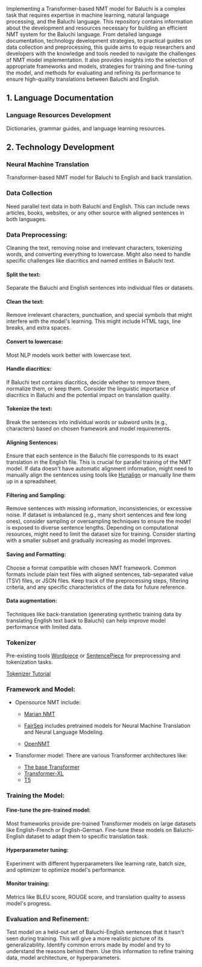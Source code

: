 
Implementing a Transformer-based NMT model for Baluchi is a complex task that requires expertise in machine learning, natural language processing, and the Baluchi language. This repository contains information about the development and resources necessary for building an efficient NMT system for the Baluchi language. From detailed language documentation, technology development strategies, to practical guides on data collection and preprocessing, this guide aims to equip researchers and developers with the knowledge and tools needed to navigate the challenges of NMT model implementation. It also provides insights into the selection of appropriate frameworks and models, strategies for training and fine-tuning the model, and methods for evaluating and refining its performance to ensure high-quality translations between Baluchi and English.


## 1. Language Documentation
### Language Resources Development
Dictionaries, grammar guides, and language learning resources.

## 2. Technology Development

### Neural Machine Translation
Transformer-based NMT model for Baluchi to English and back translation.
### Data Collection
  Need parallel text data in both Baluchi and English. This can include news articles, books, websites, or any other source with aligned sentences in both languages.
### Data Preprocessing:
  Cleaning the text, removing noise and irrelevant characters, tokenizing words, and converting everything to lowercase. Might also need to handle specific challenges like diacritics and named entities in Baluchi text.
#### Split the text: 
  Separate the Baluchi and English sentences into individual files or datasets.
#### Clean the text: 
  Remove irrelevant characters, punctuation, and special symbols that might interfere with the model's learning. This might include HTML tags, line breaks, and extra spaces.
#### Convert to lowercase: 
Most NLP models work better with lowercase text.
#### Handle diacritics: 
If Baluchi text contains diacritics, decide whether to remove them, normalize them, or keep them. Consider the linguistic importance of diacritics in Baluchi and the potential impact on translation quality.
#### Tokenize the text: 
Break the sentences into individual words or subword units (e.g., characters) based on chosen framework and model requirements.
#### Aligning Sentences:
Ensure that each sentence in the Baluchi file corresponds to its exact translation in the English file. This is crucial for parallel training of the NMT model.
If data doesn't have automatic alignment information, might need to manually align the sentences using tools like [Hunalign](https://github.com/danielvarga/hunalign) or manually line them up in a spreadsheet.


#### Filtering and Sampling:
Remove sentences with missing information, inconsistencies, or excessive noise.
If dataset is imbalanced (e.g., many short sentences and few long ones), consider sampling or oversampling techniques to ensure the model is exposed to diverse sentence lengths.
Depending on computational resources, might need to limit the dataset size for training. Consider starting with a smaller subset and gradually increasing as model improves.

#### Saving and Formatting:
Choose a format compatible with chosen NMT framework. Common formats include plain text files with aligned sentences, tab-separated value (TSV) files, or JSON files.
Keep track of the preprocessing steps, filtering criteria, and any specific characteristics of the data for future reference.

#### Data augmentation: 
Techniques like back-translation (generating synthetic training data by translating English text back to Baluchi) can help improve model performance with limited data.

### Tokenizer
Pre-existing tools [Wordpiece](https://blog.research.google/2021/12/a-fast-wordpiece-tokenization-system.html) or [SentencePiece](https://github.com/google/sentencepiece) for preprocessing and tokenization tasks.

[Tokenizer Tutorial](https://huggingface.co/transformers/v3.4.0/tokenizer_summary.html)

### Framework and Model:
- Opensource NMT include:
  - [Marian NMT](https://marian-nmt.github.io/)
  - [FairSeq](https://github.com/facebookresearch/fairseq) includes pretrained models for Neural Machine Translation and Neural Language Modeling.

  - [OpenNMT](https://github.com/OpenNMT)
 
- Transformer model:
  There are various Transformer architectures like:
  - [The base Transformer](https://huggingface.co/docs/transformers/en/index)
  - [Transformer-XL](https://huggingface.co/docs/transformers/model_doc/transfo-xl)
  - [T5](https://paperswithcode.com/method/t5)
 
### Training the Model:
#### Fine-tune the pre-trained model: 
Most frameworks provide pre-trained Transformer models on large datasets like English-French or English-German. Fine-tune these models on Baluchi-English dataset to adapt them to specific translation task.
#### Hyperparameter tuning: 
Experiment with different hyperparameters like learning rate, batch size, and optimizer to optimize model's performance. 
#### Monitor training: 
Metrics like BLEU score, ROUGE score, and translation quality to assess model's progress.

###  Evaluation and Refinement:
Test model on a held-out set of Baluchi-English sentences that it hasn't seen during training. This will give a more realistic picture of its generalizability.
Identify common errors made by model and try to understand the reasons behind them. Use this information to refine training data, model architecture, or hyperparameters.





